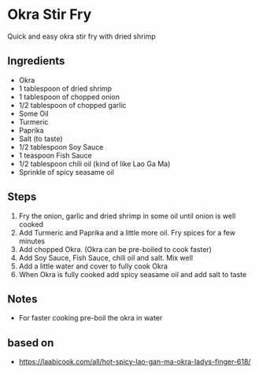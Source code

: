 # Okra Stir Fry
Quick and easy okra stir fry with dried shrimp

## Ingredients

* Okra
* 1 tablespoon of dried shrimp
* 1 tablespoon of chopped onion
* 1/2 tablespoon of chopped garlic
* Some Oil
* Turmeric
* Paprika
* Salt (to taste)
* 1/2 tablespoon Soy Sauce
* 1 teaspoon Fish Sauce
* 1/2 tablespoon chili oil (kind of like Lao Ga Ma)
* Sprinkle of spicy seasame oil


## Steps
1. Fry the onion, garlic and dried shrimp in some oil until onion is well cooked
2. Add Turmeric and Paprika and a little more oil. Fry spices for a few minutes
3. Add chopped Okra. (Okra can be pre-boiled to cook faster)
4. Add Soy Sauce, Fish Sauce, chili oil and salt. Mix well
5. Add a little water and cover to fully cook Okra
6. When Okra is fully cooked add spicy seasame oil and add salt to taste

## Notes
* For faster cooking pre-boil the okra in water

## based on
* https://laabicook.com/all/hot-spicy-lao-gan-ma-okra-ladys-finger-618/